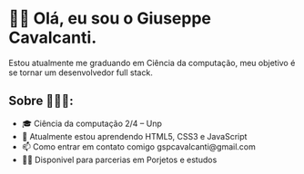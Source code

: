 <h1>✌🏻 Olá, eu sou o Giuseppe Cavalcanti.</h1>
Estou atualmente me graduando em Ciência da computação, meu objetivo é se tornar um desenvolvedor full stack.
<h2>Sobre 🧔🏻‍♂️: </h2>

<ul>
    <li>🎓 Ciência da computação 2/4 – Unp</li>
    <li>🌱 Atualmente estou aprendendo HTML5, CSS3 e JavaScript</li>
    <li>📫 Como entrar em contato comigo gspcavalcanti@gmail.com</li>
    <li>✌🏻 Disponivel para parcerias em Porjetos e estudos</li>
</ul>


<!---
GiuseppeCavalcanti/GiuseppeCavalcanti is a ✨ special ✨ repository because its `README.md` (this file) appears on your GitHub profile.
You can click the Preview link to take a look at your changes.
--->
